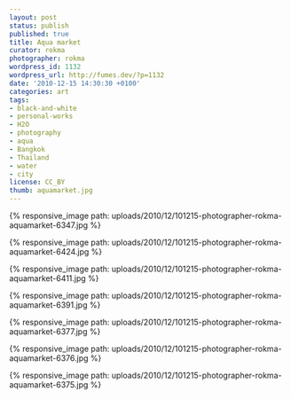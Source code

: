 ```yaml
---
layout: post
status: publish
published: true
title: Aqua market
curator: rokma
photographer: rokma
wordpress_id: 1132
wordpress_url: http://fumes.dev/?p=1132
date: '2010-12-15 14:30:30 +0100'
categories: art
tags:
- black-and-white
- personal-works
- H2O
- photography
- aqua
- Bangkok
- Thailand
- water
- city
license: CC_BY
thumb: aquamarket.jpg
---
```


{% responsive_image path: uploads/2010/12/101215-photographer-rokma-aquamarket-6347.jpg %}

{% responsive_image path: uploads/2010/12/101215-photographer-rokma-aquamarket-6424.jpg %}

{% responsive_image path: uploads/2010/12/101215-photographer-rokma-aquamarket-6411.jpg %}

{% responsive_image path: uploads/2010/12/101215-photographer-rokma-aquamarket-6391.jpg %}

{% responsive_image path: uploads/2010/12/101215-photographer-rokma-aquamarket-6377.jpg %}

{% responsive_image path: uploads/2010/12/101215-photographer-rokma-aquamarket-6376.jpg %}

{% responsive_image path: uploads/2010/12/101215-photographer-rokma-aquamarket-6375.jpg %}

